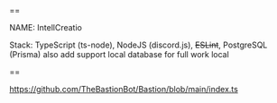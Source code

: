 ==

NAME: IntellCreatio

Stack: TypeScript (ts-node), NodeJS (discord.js), ~~ESLint~~, PostgreSQL (Prisma) also add support local database for full work local

==

https://github.com/TheBastionBot/Bastion/blob/main/index.ts
